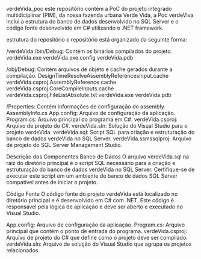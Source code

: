 verdeVida_poc
este repositório contém a PoC do projeto integrado multidiciplinar (PIM), da nossa fazenda urbana Verde Vida, a Poc verdeViva inclui a estrutura do banco de dados desenvolvido no SQL Server e o código fonte desenvolvido em C# utilizando o .NET framework.

estrutura do repositório
o repositório está organizado da seguinte forma:

/verdeVida
/bin/Debug: Contém os binários compilados do projeto.
verdeVida.exe
verdeVida.exe.config
verdeVida.pdb

/obj/Debug: Contém arquivos de objeto e cache gerados durante a compilação.
DesignTimeResolveAssemblyReferencesInput.cache
verdeVida.csproj.AssemblyReference.cache
verdeVida.csproj.CoreCompileInputs.cache
verdeVida.csproj.FileListAbsolute.txt
verdeVida.exe
verdeVida.pdb

/Properties: Contém informações de configuração do assembly.
AssemblyInfo.cs
App.config: Arquivo de configuração da aplicação.
Program.cs: Arquivo principal do programa em C#.
verdeVida.csproj: Arquivo de projeto do C#.
verdeVida.sln: Solução do Visual Studio para o projeto verdeVida.
verdeVida.sql: Script SQL para criação e estruturação do banco de dados verdeVida no SQL Server.
verdeVida.ssmssqlproj: Arquivo de projeto do SQL Server Management Studio.

Descrição dos Componentes
Banco de Dados
O arquivo verdeVida.sql na raiz do diretório principal é o script SQL necessário para a criação e estruturação do banco de dados verdeVida no SQL Server. Certifique-se de executar este script em um ambiente de banco de dados SQL Server compatível antes de iniciar o projeto.

Código Fonte
O código fonte do projeto verdeVida está localizado no diretório principal e é desenvolvido em C# com .NET. Este código é responsável pela lógica de aplicação e deve ser aberto e executado no Visual Studio.

App.config: Arquivo de configuração da aplicação.
Program.cs: Arquivo principal que contém o ponto de entrada do programa.
verdeVida.csproj: Arquivo de projeto do C# que define como o projeto deve ser compilado.
verdeVida.sln: Arquivo de solução do Visual Studio que agrupa os projetos relacionados.
